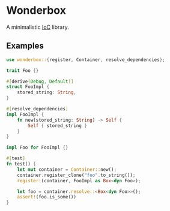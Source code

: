 # Wonderbox

A minimalistic [IoC](https://en.wikipedia.org/wiki/Inversion_of_control) library.

## Examples

```rust
use wonderbox::{register, Container, resolve_dependencies};

trait Foo {}

#[derive(Debug, Default)]
struct FooImpl {
    stored_string: String,
}

#[resolve_dependencies]
impl FooImpl {
    fn new(stored_string: String) -> Self {
        Self { stored_string }
    }
}

impl Foo for FooImpl {}

#[test]
fn test() {
    let mut container = Container::new();
    container.register_clone("foo".to_string());
    register!(container, FooImpl as Box<dyn Foo>);

    let foo = container.resolve::<Box<dyn Foo>>();
    assert!(foo.is_some())
}

```
